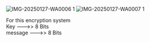 ![IMG-20250127-WA0006 1](https://github.com/user-attachments/assets/2dc23ffd-eba3-4dfa-9d05-ce42c4cc1762)
![IMG-20250127-WA0007 1](https://github.com/user-attachments/assets/589d8497-6b69-43fa-8ed9-1ce0b7ece910)

For this encryption system<br/> 
Key     --->> 8 Bits<br/>
message --->> 8 Bits <br/>
